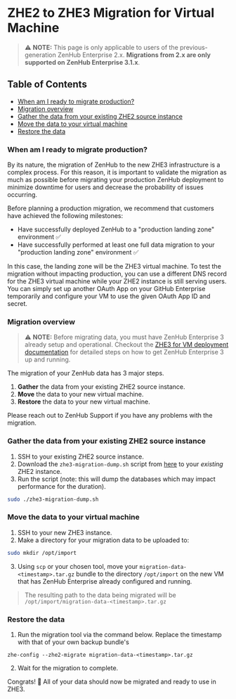 # ZHE2 to ZHE3 Migration for Virtual Machine

> ⚠️ **NOTE:** This page is only applicable to users of the previous-generation ZenHub Enterprise 2.x. **Migrations from 2.x are only supported on ZenHub Enterprise 3.1.x**.

## Table of Contents
- [When am I ready to migrate production?](#when-am-i-ready-to-migrate-production)
- [Migration overview](#migration-overview)
- [Gather the data from your existing ZHE2 source instance](#gather-the-data-from-your-existing-zhe2-source-instance)
- [Move the data to your virtual machine](#move-the-data-to-your-virtual-machine)
- [Restore the data](#restore-the-data)

### When am I ready to migrate production?

By its nature, the migration of ZenHub to the new ZHE3 infrastructure is a complex process. For this reason, it is important to validate the migration as much as possible before migrating your production ZenHub deployment to minimize downtime for users and decrease the probability of issues occurring.

Before planning a production migration, we recommend that customers have achieved the following milestones:
- Have successfully deployed ZenHub to a "production landing zone" environment ✅
- Have successfully performed at least one full data migration to your "production landing zone" environment ✅

In this case, the landing zone will be the ZHE3 virtual machine. To test the migration without impacting production, you can use a different DNS record for the ZHE3 virtual machine while your ZHE2 instance is still serving users. You can simply set up another OAuth App on your GitHub Enterprise temporarily and configure your VM to use the given OAuth App ID and secret.

<!-- TODO: A section on no-downtime testing of migration -->

### Migration overview

> ⚠️ **NOTE:** Before migrating data, you must have ZenHub Enterprise 3 already setup and operational. Checkout the [ZHE3 for VM deployment documentation](https://github.com/ZenHubHQ/zenhub-enterprise/blob/master/virtual-machine/README.md) for detailed steps on how to get ZenHub Enterprise 3 up and running.

The migration of your ZenHub data has 3 major steps.

1. **Gather** the data from your existing ZHE2 source instance.
2. **Move** the data to your new virtual machine.
3. **Restore** the data to your new virtual machine.

Please reach out to ZenHub Support if you have any problems with the migration.

### Gather the data from your existing ZHE2 source instance

1. SSH to your existing ZHE2 source instance.
2. Download the `zhe3-migration-dump.sh` script from [here](https://github.com/ZenHubHQ/zenhub-enterprise/blob/master/k8s-cluster/zhe3-migration/zhe3-migration-dump.sh) to your _existing_ ZHE2 instance.
3. Run the script (note: this will dump the databases which may impact performance for the duration).

```bash
sudo ./zhe3-migration-dump.sh
```

### Move the data to your virtual machine

1. SSH to your new ZHE3 instance.
2. Make a directory for your migration data to be uploaded to:
```bash
sudo mkdir /opt/import
```

3. Using `scp` or your chosen tool, move your `migration-data-<timestamp>.tar.gz` bundle to the directory `/opt/import` on the new VM that has ZenHub Enterprise already configured and running.
> The resulting path to the data being migrated will be `/opt/import/migration-data-<timestamp>.tar.gz`

### Restore the data

1. Run the migration tool via the command below. Replace the timestamp with that of your own backup bundle's
```
zhe-config --zhe2-migrate migration-data-<timestamp>.tar.gz
```

2. Wait for the migration to complete.

Congrats! 🎉 All of your data should now be migrated and ready to use in ZHE3.
